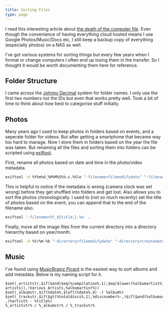 ```yaml
---
title: Sorting Files
type: page
---
```



I read this interesting article about [the death of the computer file](https://onezero.medium.com/the-death-of-the-computer-file-doc-43cb028c0506). Even though the convenience of having everything cloud hosted means I use Google Photos/Music/Docs etc, I still keep a backup copy of everything (especially photos) on a NAS as well.

I've got various systems for sorting things but every few years when I format or change computers I often end up losing them in the transfer. So I thought it would be worth documenting them here for reference.

## Folder Structure

I came across the [Johnny Decimal](https://johnnydecimal.com) system for folder names. I only use the first two numbers not the IDs but even that works pretty well. Took a bit of time to think about how best to categorise stuff initially.

## Photos

Many years ago I used to keep photos in folders based on events, and a seperate folder for videos.
But after getting a smartphone that became way too hard to manage.
Now I store them in folders based on the year the file was taken.
But renaming all the files and sorting them into folders can be scripted using [exiftool](https://exiftool.org/filename.html#ex12).

First, rename all photos based on date and time in the photo/video metadata.

```sh
exiftool -d %Y%m%d_%H%M%S%%-c.%%le "-filename<filemodifydate" "-filename<createdate" "-filename<datetimeoriginal" .
```

This is helpful to notice if the metadata is wrong (camera clock was set wrong) before they get shuffled into folders and get lost.
Also allows you to sort the photos chronologically.
I used to (not so much recently) set the title of photos based on the event, you can append that to the end of the filename also.

```sh
exiftool '-filename<%f_${title;}.%e' .
```

Finally, move all the image files from the current directory into a directory hierarchy based on year/month.

```sh
exiftool -d %Y/%m-%b "-directory<filemodifydate" "-directory<createdate" "-directory<datetimeoriginal" .
```

## Music

I've found using [MusicBrainz Picard](https://www.reddit.com/r/musichoarder/comments/b67fxa/psa_fast_tagging_using_musicbrainz_picard_a_primer) is the easiest way to sort albums and add metadata. Below is my naming script for it.

```
$set(_artiststr,$if($and($eq(%compilation%,1),$eq($lower(%albumartist%),various
artists)),!Various Artists,%albumartist%))
$set(_albumstr,$if(%date%,$left(%date%,4) -) %album%)
$set(_trackstr,$if($gt(%totaldiscs%,1),%discnumber%-,)$if($and(%albumartist%,%tracknumber%),$num(%tracknumber%,2) ,)%artist% - %title%)
%_artiststr% / %_albumstr% / %_trackstr%
```
